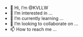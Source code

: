 - 👋 Hi, I’m @KVLLW
- 👀 I’m interested in ...
- 🌱 I’m currently learning ...
- 💞️ I’m looking to collaborate on ...
- 📫 How to reach me ...

<!---
KVLLW/KVLLW is a ✨ special ✨ repository because its `README.md` (this file) appears on your GitHub profile.
You can click the Preview link to take a look at your changes.
--->
